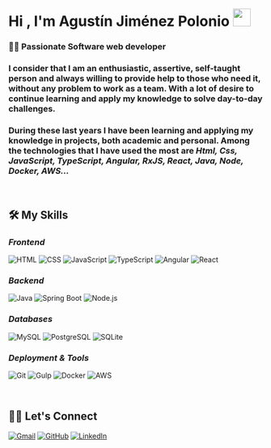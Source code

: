 # Hi , I'm Agustín Jiménez Polonio <img src="https://media.giphy.com/media/hvRJCLFzcasrR4ia7z/giphy.gif" width="35">

### 👨‍💻 Passionate Software web developer 

### I consider that I am an enthusiastic, assertive, self-taught person and always willing to provide help to those who need it, without any problem to work as a team. With a lot of desire to continue learning and apply my knowledge to solve day-to-day challenges.

### During these last years I have been learning and applying my knowledge in projects, both academic and personal. Among the technologies that I have used the most are *Html, Css, JavaScript, TypeScript, Angular, RxJS, React, Java, Node, Docker, AWS...*

<br>

## 🛠️ My Skills

### *Frontend*

![HTML](https://img.shields.io/badge/-HTML-E34F26?style=for-the-badge&logo=html5&logoColor=white)
![CSS](https://img.shields.io/badge/-CSS-1572B6?style=for-the-badge&logo=css3&logoColor=white)
![JavaScript](https://img.shields.io/badge/-JavaScript-F7DF1E?style=for-the-badge&logo=javascript&logoColor=white)
![TypeScript](https://img.shields.io/badge/-TypeScript-007ACC?style=for-the-badge&logo=typescript&logoColor=white)
![Angular](https://img.shields.io/badge/-Angular-DD0031?style=for-the-badge&logo=angular&logoColor=white)
![React](https://img.shields.io/badge/-React-61DAFB?style=for-the-badge&logo=react&logoColor=white)

### *Backend*

![Java](https://img.shields.io/badge/-Java-007396?style=for-the-badge&logo=java&logoColor=white)
![Spring Boot](https://img.shields.io/badge/-Spring%20Boot-6DB33F?style=for-the-badge&logo=spring-boot&logoColor=white)
![Node.js](https://img.shields.io/badge/-Node.js-339933?style=for-the-badge&logo=node.js&logoColor=white)

### *Databases*

![MySQL](https://img.shields.io/badge/-MySQL-4479A1?style=for-the-badge&logo=mysql&logoColor=white)
![PostgreSQL](https://img.shields.io/badge/-PostgreSQL-336791?style=for-the-badge&logo=postgresql&logoColor=white)
![SQLite](https://img.shields.io/badge/-SQLite-003B57?style=for-the-badge&logo=sqlite&logoColor=white)

### *Deployment & Tools*

![Git](https://img.shields.io/badge/-Git-F05032?style=for-the-badge&logo=git&logoColor=white)
![Gulp](https://img.shields.io/badge/-Gulp-CF4647?style=for-the-badge&logo=gulp&logoColor=white)
![Docker](https://img.shields.io/badge/-Docker-2496ED?style=for-the-badge&logo=docker&logoColor=white)
![AWS](https://img.shields.io/badge/-AWS-232F3E?style=for-the-badge&logo=amazon-aws&logoColor=white)

<br/>

## 🙋‍♂️ Let's Connect
<p>
	<a href="mailto:agustinjimenezpolonio@gmail.com"><img src="https://img.icons8.com/bubbles/50/000000/gmail.png" alt="Gmail"/></a>
	<a href="https://github.com/AgusJp"><img src="https://img.icons8.com/bubbles/50/000000/github.png" alt="GitHub"/></a>
	<a href="https://www.linkedin.com/in/agust%C3%ADn-jim%C3%A9nez-polonio-5403a51b2/"><img src="https://img.icons8.com/bubbles/50/000000/linkedin.png" alt="LinkedIn"/></a>
</p>
